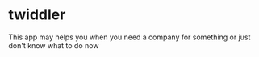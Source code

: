 twiddler
========
This app may helps you when you need a company for something or just don't know what to do now
